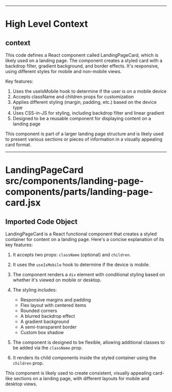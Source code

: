 

  ---
# High Level Context
## context
This code defines a React component called LandingPageCard, which is likely used on a landing page. The component creates a styled card with a backdrop filter, gradient background, and border effects. It's responsive, using different styles for mobile and non-mobile views.

Key features:
1. Uses the useIsMobile hook to determine if the user is on a mobile device
2. Accepts className and children props for customization
3. Applies different styling (margin, padding, etc.) based on the device type
4. Uses CSS-in-JS for styling, including backdrop filter and linear gradient
5. Designed to be a reusable component for displaying content on a landing page

This component is part of a larger landing page structure and is likely used to present various sections or pieces of information in a visually appealing card format.

---
# LandingPageCard src/components/landing-page-components/parts/landing-page-card.jsx
## Imported Code Object
LandingPageCard is a React functional component that creates a styled container for content on a landing page. Here's a concise explanation of its key features:

1. It accepts two props: `className` (optional) and `children`.

2. It uses the `useIsMobile` hook to determine if the device is mobile.

3. The component renders a `div` element with conditional styling based on whether it's viewed on mobile or desktop.

4. The styling includes:
   - Responsive margins and padding
   - Flex layout with centered items
   - Rounded corners
   - A blurred backdrop effect
   - A gradient background
   - A semi-transparent border
   - Custom box shadow

5. The component is designed to be flexible, allowing additional classes to be added via the `className` prop.

6. It renders its child components inside the styled container using the `children` prop.

This component is likely used to create consistent, visually appealing card-like sections on a landing page, with different layouts for mobile and desktop views.

  